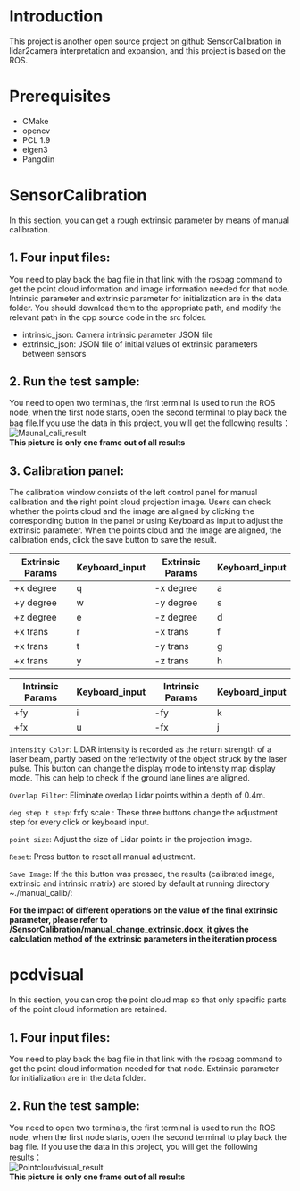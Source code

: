 # Introduction
This project is another open source project on github SensorCalibration in lidar2camera interpretation and expansion, and this project is based on the ROS.
# Prerequisites
 * CMake  
 * opencv  
 * PCL 1.9  
 * eigen3  
 * Pangolin  
# SensorCalibration
In this section, you can get a rough extrinsic parameter by means of manual calibration.   
## 1. Four input files:  
You need to play back the bag file in that link with the rosbag command to get the point cloud information and image information needed for that node. Intrinsic parameter and extrinsic parameter for initialization are in the data folder. You should download them to the appropriate path, and modify the relevant path in the cpp source code in the src folder.  
 * intrinsic_json: Camera intrinsic parameter JSON file  
 * extrinsic_json: JSON file of initial values of extrinsic parameters between sensors  
## 2. Run the test sample:
You need to open two terminals, the first terminal is used to run the ROS node, when the first node starts, open the second terminal to play back the bag file.If you use the data in this project, you will get the following results：  
![Maunal_cali_result](https://github.com/Redamancy8013/ExplainOfSensorsCalibration/tree/main/SensorCalibration/manual_cali_result.jpg)    
**This picture is only one frame out of all results**  
## 3. Calibration panel:
The calibration window consists of the left control panel for manual calibration and the right point cloud projection image. Users can check whether the points cloud and the image are aligned by clicking the corresponding button in the panel or using Keyboard as input to adjust the extrinsic parameter. When the points cloud and the image are aligned, the calibration ends, click the save button to save the result.

Extrinsic Params  | Keyboard_input	  | Extrinsic Params	  | Keyboard_input  
 ---- | ----- | ------ | ------  
 +x degree  | q | -x degree | a |  
 +y degree  | w | -y degree | s |  
 +z degree  | e | -z degree | d |  
 +x trans  | r | -x trans | f |  
 +x trans  | t | -y trans | g |  
 +x trans  | y | -z trans | h |  

 Intrinsic Params  | Keyboard_input	  | Intrinsic Params	  | Keyboard_input  
 ---- | ----- | ------ | ------  
 +fy  | i | -fy | k |  
 +fx  | u | -fx | j |  

`Intensity Color`: LiDAR intensity is recorded as the return strength of a laser beam, partly based on the reflectivity of the object struck by the laser pulse. This button can change the display mode to intensity map display mode. This can help to check if the ground lane lines are aligned.

`Overlap Filter`: Eliminate overlap Lidar points within a depth of 0.4m.

`deg step t step`: fxfy scale : These three buttons change the adjustment step for every click or keyboard input.

`point size`: Adjust the size of Lidar points in the projection image.

`Reset`: Press button to reset all manual adjustment.

`Save Image`: If the this button was pressed, the results (calibrated image, extrinsic and intrinsic matrix) are stored by default at running directory ~./manual_calib/:

**For the impact of different operations on the value of the final extrinsic parameter, please refer to /SensorCalibration/manual_change_extrinsic.docx, it gives the calculation method of the extrinsic parameters in the iteration process**

# pcdvisual
In this section, you can crop the point cloud map so that only specific parts of the point cloud information are retained.
## 1. Four input files:  
You need to play back the bag file in that link with the rosbag command to get the point cloud information needed for that node. Extrinsic parameter for initialization are in the data folder.  
## 2. Run the test sample:  
You need to open two terminals, the first terminal is used to run the ROS node, when the first node starts, open the second terminal to play back the bag file. If you use the data in this project, you will get the following results：  
![Pointcloudvisual_result](https://github.com/Redamancy8013/ExplainOfSensorsCalibration/tree/main/pcdvisual/Pointcloud_cut.png)  
**This picture is only one frame out of all results**
